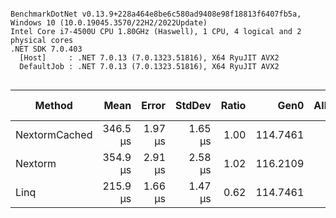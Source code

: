 ```

BenchmarkDotNet v0.13.9+228a464e8be6c580ad9408e98f18813f6407fb5a, Windows 10 (10.0.19045.3570/22H2/2022Update)
Intel Core i7-4500U CPU 1.80GHz (Haswell), 1 CPU, 4 logical and 2 physical cores
.NET SDK 7.0.403
  [Host]     : .NET 7.0.13 (7.0.1323.51816), X64 RyuJIT AVX2
  DefaultJob : .NET 7.0.13 (7.0.1323.51816), X64 RyuJIT AVX2


```
| Method        | Mean     | Error   | StdDev  | Ratio | Gen0     | Allocated | Alloc Ratio |
|-------------- |---------:|--------:|--------:|------:|---------:|----------:|------------:|
| NextormCached | 346.5 μs | 1.97 μs | 1.65 μs |  1.00 | 114.7461 | 234.53 KB |        1.00 |
| Nextorm       | 354.9 μs | 2.91 μs | 2.58 μs |  1.02 | 116.2109 | 237.48 KB |        1.01 |
| Linq          | 215.9 μs | 1.66 μs | 1.47 μs |  0.62 | 114.7461 | 234.52 KB |        1.00 |
